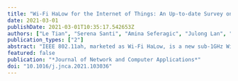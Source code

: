```yaml
---
title: "Wi-Fi HaLow for the Internet of Things: An Up-to-date Survey on IEEE 802.11ah Research"
date: 2021-03-01
publishDate: 2021-03-01T10:35:17.542653Z
authors: ["Le Tian", "Serena Santi", "Amina Seferagic", "Julong Lan", "Jeroen Famaey"]
publication_types: ["2"]
abstract: "IEEE 802.11ah, marketed as Wi-Fi HaLow, is a new sub-1GHz Wi-Fi technology for the Internet of Things (IoT), aiming to address the major challenge of the IoT: providing connectivity among a large number of power-constrained stations deployed over a wide area. In order to achieve this goal, several novel features are introduced in IEEE 802.11ah in both the Physical Layer (PHY) and Media Access Control (MAC) layer. These features have been extensively studied from various perspectives in the past years. To provide readers with an insight into these novel features, this article provides an overview of the IEEE 802.11ah technology and conducts a comprehensive summary and analysis on the related research, revealing how to utilize these novel features to satisfy the demanding IoT performance criteria. Furthermore, the remaining issues that need to be addressed to fully realize the vision of large-scale and low power Wi-Fi networks for the IoT are discussed."
featured: false
publication: "*Journal of Network and Computer Applications*"
doi: "10.1016/j.jnca.2021.103036"
---
```

